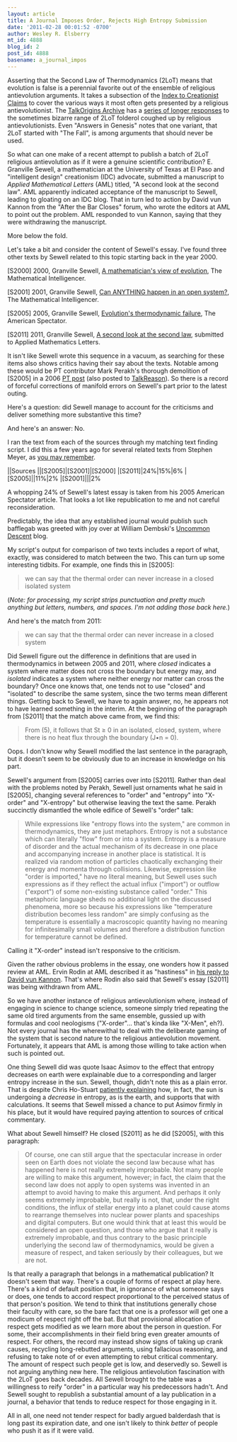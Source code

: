 ```yaml
---
layout: article
title: A Journal Imposes Order, Rejects High Entropy Submission
date: '2011-02-28 00:01:52 -0700'
author: Wesley R. Elsberry
mt_id: 4888
blog_id: 2
post_id: 4888
basename: a_journal_impos
---
```

Asserting that the Second Law of Thermodynamics (2LoT) means that evolution is false is a perennial favorite out of the ensemble of religious antievolution arguments. It takes a subsection of the [Index to Creationist Claims](http://www.talkorigins.org/indexcc/list.html) to cover the various ways it most often gets presented by a religious antievolutionist. The [TalkOrigins Archive](http://www.talkorigins.org/) has a [series of longer responses](http://www.talkorigins.org/faqs/thermo.html) to the sometimes bizarre range of 2LoT folderol coughed up by religious antievolutionists. Even "Answers in Genesis" notes that one variant, that 2LoT started with "The Fall", is among arguments that should never be used.

So what can one make of a recent attempt to publish a batch of 2LoT religious antievolution as if it were a genuine scientific contribution? E. Granville Sewell, a mathematician at the University of Texas at El Paso and "intelligent design" creationism (IDC) advocate, submitted a manuscript to _Applied Mathematical Letters_ (AML) titled, "A second look at the second law". AML apparently indicated acceptance of the manuscript to Sewell, leading to gloating on an IDC blog. That in turn led to action by David vun Kannon from the "After the Bar Closes" forum, who wrote the editors at AML to point out the problem. AML responded to vun Kannon, saying that they were withdrawing the manuscript.

More below the fold.

Let's take a bit and consider the content of Sewell's essay. I've found three other texts by Sewell related to this topic starting back in the year 2000.

\[S2000\] 2000, Granville Sewell, [A mathematician's view of evolution](http://www.math.utep.edu/Faculty/sewell/articles/mathint.html), The Mathematical Intelligencer.

\[S2001\] 2001, Granville Sewell, [Can ANYTHING happen in an open system?](http://www.math.utep.edu/Faculty/sewell/articles/open.pdf), The Mathematical Intelligencer.

\[S2005\] 2005, Granville Sewell, [Evolution's thermodynamic failure](http://spectator.org/archives/2005/12/28/evolutions-thermodynamic-failu/print), The American Spectator.

\[S2011\] 2011, Granville Sewell, [A second look at the second law](http://www.math.utep.edu/Faculty/sewell/articles/secondlaw.pdf), submitted to Applied Mathematics Letters.

It isn't like Sewell wrote this sequence in a vacuum, as searching for these items also shows critics having their say about the texts. Notable among these would be PT contributor Mark Perakh's thorough demolition of \[S2005\] in a 2006 [PT post](http://pandasthumb.org/archives/2006/01/sewells-thermod.html) (also posted to [TalkReason](http://www.talkreason.org/articles/Sewell.cfm)). So there is a record of forceful corrections of manifold errors on Sewell's part prior to the latest outing. 

Here's a question: did Sewell manage to account for the criticisms and deliver something more substantive this time? 

And here's an answer: No. 

I ran the text from each of the sources through my matching text finding script. I did this a few years ago for several related texts from Stephen Meyer, as [you may remember](http://pandasthumb.org/archives/2004/09/meyer-and-deja.html).


||Sources
||\[S2005\]|\[S2001\]|\[S2000\]
|\[S2011\]|24%|15%|6%
|\[S2005\]||11%|2%
|\[S2001\]|||2%



A whopping 24% of Sewell's latest essay is taken from his 2005 American Spectator article. That looks a lot like republication to me and not careful reconsideration.

Predictably, the idea that any established journal would publish such bafflegab was greeted with joy over at William Dembski's [Uncommon Descent](http://www.uncommondescent.com/intelligent-design/elsevier-publishes-granville-sewells-latest-on-the-second-law/) blog.

My script's output for comparison of two texts includes a report of what, exactly, was considered to match between the two. This can turn up some interesting tidbits. For example, one finds this in \[S2005\]:

> we can say that the thermal order can never increase in a closed isolated system

(_Note: for processing, my script strips punctuation and pretty much anything but letters, numbers, and spaces. I'm not adding those back here._)

And here's the match from 2011:

> we can say that the thermal order can never increase in a closed system

Did Sewell figure out the difference in definitions that are used in thermodynamics in between 2005 and 2011, where _closed_ indicates a system where matter does not cross the boundary but energy may, and _isolated_ indicates a system where neither energy nor matter can cross the boundary? Once one knows that, one tends not to use "closed" and "isolated" to describe the same system, since the two terms mean different things. Getting back to Sewell, we have to again answer, no, he appears not to have learned something in the interim. At the beginning of the paragraph from \[S2011\] that the match above came from, we find this:

> From (5), it follows that St ≥ 0 in an isolated, closed, system, where there is no heat flux through the boundary (J•n = 0).

Oops. I don't know why Sewell modified the last sentence in the paragraph, but it doesn't seem to be obviously due to an increase in knowledge on his part.

Sewell's argument from \[S2005\] carries over into \[S2011\]. Rather than deal with the problems noted by Perakh, Sewell just ornaments what he said in \[S2005\], changing several references to "order" and "entropy" into "X-order" and "X-entropy" but otherwise leaving the text the same. Perakh succinctly dismantled the whole edifice of Sewell's "order" talk:

> While expressions like "entropy flows into the system," are common in thermodynamics, they are just metaphors. Entropy is not a substance which can literally "flow" from or into a system. Entropy is a measure of disorder and the actual mechanism of its decrease in one place and accompanying increase in another place is statistical. It is realized via random motion of particles chaotically exchanging their energy and momenta through collisions. Likewise, expression like "order is imported," have no literal meaning, but Sewell uses such expressions as if they reflect the actual influx ("import") or outflow ("export") of some non-existing substance called "order." This metaphoric language sheds no additional light on the discussed phenomena, more so because his expressions like "temperature distribution becomes less random" are simply confusing as the temperature is essentially a macroscopic quantity having no meaning for infinitesimally small volumes and therefore a distribution function for temperature cannot be defined.

Calling it "X-order" instead isn't responsive to the criticism.

Given the rather obvious problems in the essay, one wonders how it passed review at AML. Ervin Rodin at AML described it as "hastiness" in [his reply to David vun Kannon](http://www.antievolution.org/cgi-bin/ikonboard/ikonboard.cgi?act=ST;f=14;t=6300;st=10470#entry183794). That's where Rodin also said that Sewell's essay \[S2011\] was being withdrawn from AML.

So we have another instance of religious antievolutionism where, instead of engaging in science to change science, someone simply tried repeating the same old tired arguments from the same ensemble, gussied up with formulas and cool neologisms ("X-order"... that's kinda like "X-Men", eh?). Not every journal has the wherewithal to deal with the deliberate gaming of the system that is second nature to the religious antievolution movement. Fortunately, it appears that AML is among those willing to take action when such is pointed out.

One thing Sewell did was quote Isaac Asimov to the effect that entropy decreases on earth were explainable due to a corresponding and larger entropy increase in the sun. Sewell, though, didn't note this as a plain error. That is despite Chris Ho-Stuart [patiently explaining](http://pandasthumb.org/archives/2006/01/sewells-thermod.html#comment-63613) how, in fact, the sun is undergoing a _decrease_ in entropy, as is the earth, and supports that with calculations. It seems that Sewell missed a chance to put Asimov firmly in his place, but it would have required paying attention to sources of critical commentary.

What about Sewell himself? He closed \[S2011\] as he did \[S2005\], with this paragraph:

> Of course, one can still argue that the spectacular increase in order seen on Earth does not violate the second law because what has happened here is not really extremely improbable. Not many people are willing to make this argument, however; in fact, the claim that the second law does not apply to open systems was invented in an attempt to avoid having to make this argument. And perhaps it only seems extremely improbable, but really is not, that, under the right conditions, the influx of stellar energy into a planet could cause atoms to rearrange themselves into nuclear power plants and spaceships and digital computers. But one would think that at least this would be considered an open question, and those who argue that it really is extremely improbable, and thus contrary to the basic principle underlying the second law of thermodynamics, would be given a measure of respect, and taken seriously by their colleagues, but we are not.

Is that really a paragraph that belongs in a mathematical publication? It doesn't seem that way. There's a couple of forms of respect at play here. There's a kind of default position that, in ignorance of what someone says or does, one tends to accord respect proportional to the perceived status of that person's position. We tend to think that institutions generally chose their faculty with care, so the bare fact that one is a professor will get one a modicum of respect right off the bat. But that provisional allocation of respect gets modified as we learn more about the person in question. For some, their accomplishments in their field bring even greater amounts of respect. For others, the record may instead show signs of taking up crank causes, recycling long-rebutted arguments, using fallacious reasoning, and refusing to take note of or even attempting to rebut critical commentary. The amount of respect such people get is low, and deservedly so. Sewell is not arguing anything new here. The religious antievolution fascination with the 2LoT goes back decades. All Sewell brought to the table was a willingness to reify "order" in a particular way his predecessors hadn't. And Sewell sought to republish a substantial amount of a lay publication in a journal, a  behavior that tends to reduce respect for those engaging in it. 

All in all, one need not tender respect for badly argued balderdash that is long past its expiration date, and one isn't likely to think _better_ of people who push it as if it were valid.
